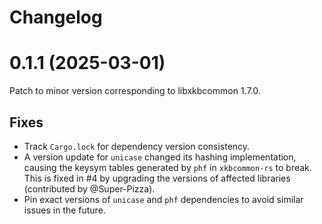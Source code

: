 # Changelog

# 0.1.1 (2025-03-01)

Patch to minor version corresponding to libxkbcommon 1.7.0.

## Fixes
- Track `Cargo.lock` for dependency version consistency.
- A version update for `unicase` changed its hashing implementation, causing the keysym tables generated by `phf` in `xkbcommon-rs` to break. This is fixed in #4 by upgrading the versions of affected libraries (contributed by @Super-Pizza).
- Pin exact versions of `unicase` and `phf` dependencies to avoid similar issues in the future.

